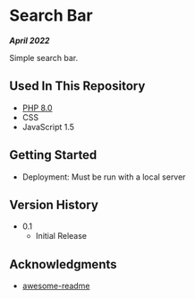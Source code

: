 # Search Bar

***April 2022***

Simple search bar.

## Used In This Repository

- [PHP 8.0](https://www.php.net/downloads.php)
- CSS
- JavaScript 1.5

## Getting Started

* Deployment: Must be run with a local server

## Version History

* 0.1
    * Initial Release

## Acknowledgments

* [awesome-readme](https://github.com/matiassingers/awesome-readme)
